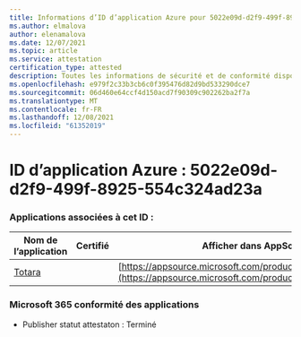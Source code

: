 ```yaml
---
title: Informations d’ID d’application Azure pour 5022e09d-d2f9-499f-8925-554c324ad23a
ms.author: elmalova
author: elenamalova
ms.date: 12/07/2021
ms.topic: article
ms.service: attestation
certification_type: attested
description: Toutes les informations de sécurité et de conformité disponibles pour 5022e09d-d2f9-499f-8925-554c324ad23a.
ms.openlocfilehash: e979f2c33b3cb6c0f395476d82d9bd533290dce7
ms.sourcegitcommit: 06d460e64ccf4d150acd7f90309c902262ba2f7a
ms.translationtype: MT
ms.contentlocale: fr-FR
ms.lasthandoff: 12/08/2021
ms.locfileid: "61352019"
---
```

# <a name="azure-app-id-5022e09d-d2f9-499f-8925-554c324ad23a"></a>ID d’application Azure : 5022e09d-d2f9-499f-8925-554c324ad23a


### <a name="apps-associated-with-this-id"></a>Applications associées à cet ID :
| **Nom de l’application** | **Certifié** | **Afficher dans AppSource** |
|--------------|---------------|-----------------------|
| [Totara](https://docs.microsoft.com/microsoft-365-app-certification/forward/WA200003222) |  | [https://appsource.microsoft.com/product/office/WA200003222](https://appsource.microsoft.com/product/office/WA200003222) |

### <a name="microsoft-365-app-compliance-status"></a>Microsoft 365 conformité des applications
- Publisher statut attestaton : Terminé
